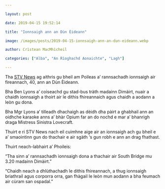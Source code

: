 ```yaml
---

layout: post

date: 2019-04-15 19:52:14

title: "Ionnsaigh ann an Dùn Èideann"

image: /images/posts/2019-04-15-ionnsaigh-ann-an-dun-eideann.webp

author: Crìstean MacMhìcheil

categories: ["Alba", "An Rìoghachd Aonaichte", "Lagh"]

---
```


Tha [STV News](https://stv.tv/news/east-central/1437007-drag-artist-attacked-on-street-in-early-morning-attack/) ag aithris gu bheil am Poileas a’ rannsachadh ionnsaigh air fireannach, 40, ann an Dùn Èideann.

Bha Ben Lyons a’ coiseachd gu stad-bus tràth madainn Dimàirt, nuair a chaidh ionnsaigh a thoirt air le dithis fhireannaich agus chaidh a aodann a leòn gu dona.

Bha Mgr Lyons a’ tilleadh dhachaigh as dèidh dha pàirt a ghabhail ann an oidhche karaoke anns a’ bhàr Opium far an do nochd e mar a’ bhanrigh draga Mistress Sinistra Lovecraft.

Thuirt e ri STV News nach eil cuimhne aige air an ionnsaigh ach gu bheil e a’ smaointinn gun do thachair e air sgàth ‘s gun robh e ann an drag fhathast.

Thuirt neach-labhairt a’ Phoileis:

“Tha sinn a’ rannsachadh ionnsaigh dona a thachair air South Bridge mu 3.20 madainn Dimàirt.”

“Chaidh neach a dhlùthachadh le dithis fhireannach, a thug ionnsaigh briathrail agus corporra orra, gan fhàgail le leòn mun aodann a bha feumach air cùram san ospadal.”
